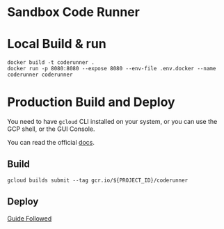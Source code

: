 Sandbox Code Runner
===

# Local Build & run

```shell
docker build -t coderunner .
docker run -p 8080:8080 --expose 8080 --env-file .env.docker --name coderunner coderunner
```

# Production Build and Deploy
 
You need to have `gcloud` CLI installed on your system, or you can use the GCP shell, or the GUI Console.

You can read the official [docs](https://cloud.google.com/run/docs/quickstarts/build-and-deploy).

## Build

```shell
gcloud builds submit --tag gcr.io/${PROJECT_ID}/coderunner
```

## Deploy

[Guide Followed](https://codelabs.developers.google.com/codelabs/cloud-run-django#0)
